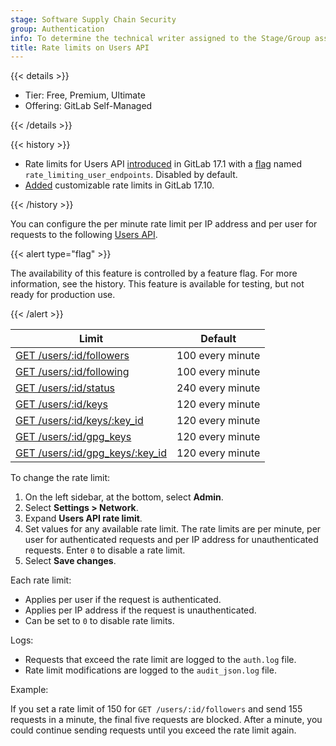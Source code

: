 ```yaml
---
stage: Software Supply Chain Security
group: Authentication
info: To determine the technical writer assigned to the Stage/Group associated with this page, see https://handbook.gitlab.com/handbook/product/ux/technical-writing/#assignments
title: Rate limits on Users API
---
```


{{< details >}}

- Tier: Free, Premium, Ultimate
- Offering: GitLab Self-Managed

{{< /details >}}

{{< history >}}

- Rate limits for Users API [introduced](https://gitlab.com/gitlab-org/gitlab/-/issues/452349) in GitLab 17.1 with a [flag](../feature_flags.md) named `rate_limiting_user_endpoints`. Disabled by default.
- [Added](https://gitlab.com/gitlab-org/gitlab/-/merge_requests/181054) customizable rate limits in GitLab 17.10.

{{< /history >}}

You can configure the per minute rate limit per IP address and per user for requests to the following [Users API](../../api/users.md).

{{< alert type="flag" >}}

The availability of this feature is controlled by a feature flag.
For more information, see the history.
This feature is available for testing, but not ready for production use.

{{< /alert >}}

| Limit                                                           | Default |
|-----------------------------------------------------------------|---------|
| [GET /users/:id/followers](../../api/user_follow_unfollow.md#list-all-accounts-that-follow-a-user) | 100 every minute |
| [GET /users/:id/following](../../api/user_follow_unfollow.md#list-all-accounts-followed-by-a-user) | 100 every minute |
| [GET /users/:id/status](../../api/users.md#get-the-status-of-a-user)                               | 240 every minute |
| [GET /users/:id/keys](../../api/user_keys.md#list-all-ssh-keys-for-a-user)                         | 120 every minute |
| [GET /users/:id/keys/:key_id](../../api/user_keys.md#get-an-ssh-key)                               | 120 every minute |
| [GET /users/:id/gpg_keys](../../api/user_keys.md#list-all-gpg-keys-for-a-user)                     | 120 every minute |
| [GET /users/:id/gpg_keys/:key_id](../../api/user_keys.md#get-a-gpg-key-for-a-user)                 | 120 every minute |

To change the rate limit:

1. On the left sidebar, at the bottom, select **Admin**.
1. Select **Settings > Network**.
1. Expand **Users API rate limit**.
1. Set values for any available rate limit. The rate limits are per minute, per user for authenticated requests and per IP address for unauthenticated requests. Enter `0` to disable a rate limit.
1. Select **Save changes**.

Each rate limit:

- Applies per user if the request is authenticated.
- Applies per IP address if the request is unauthenticated.
- Can be set to `0` to disable rate limits.

Logs:

- Requests that exceed the rate limit are logged to the `auth.log` file.
- Rate limit modifications are logged to the `audit_json.log` file.

Example:

If you set a rate limit of 150 for `GET /users/:id/followers` and send 155 requests in a minute, the
final five requests are blocked. After a minute, you could continue sending requests until you
exceed the rate limit again.
